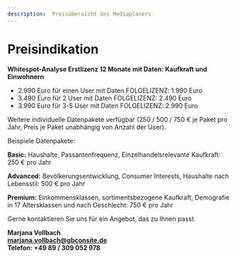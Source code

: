 ```yaml
---
description:  Preisübersicht des Mediaplaners
---
```


# Preisindikation

**Whitespot-Analyse Erstlizenz 12 Monate mit Daten: Kaufkraft und Einwohnern**

- 2.990 Euro für einen User mit Daten   FOLGELIZENZ: 1.990 Euro
- 3.490 Euro für 2 User mit Daten   FOLGELIZENZ: 2.490 Euro
- 3.990 Euro für 3-5 User mit Daten   FOLGELIZENZ: 2.990 Euro


Weitere individuelle Datenpakete verfügbar (250 / 500 / 750 € je Paket pro Jahr, Preis je Paket unabhängig von Anzahl der User).


Beispiele Datenpakete:

**Basic:** Haushalte, Passantenfrequenz, Einzelhandelsrelevante Kaufkraft: 250 € pro Jahr

**Advanced:** Bevölkerungsentwicklung, Consumer Interests, Haushalte nach Lebensstil: 500 € pro Jahr

**Premium:** Einkommensklassen, sortimentsbezogene Kaufkraft, Demografie in 17 Altersklassen und nach Geschlecht: 750 € pro Jahr



Gerne kontaktieren Sie uns für ein Angebot, das zu Ihnen passt.

**Marjana Vollbach<br>
[marjana.vollbach@gbconsite.de](mailto:marjana.vollbach@gbconsite.de)<br>
Telefon: +49 89 / 309 052 978**

